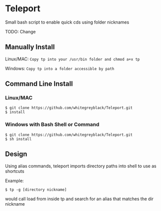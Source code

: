 # Teleport
Small bash script to enable quick cds using folder nicknames

TODO:
  Change 
## Manually Install

Linux/MAC: ```Copy tp into your /usr/bin folder and chmod a+x tp ```

Windows: ```Copy tp into a folder accessible by path```
## Command Line Install
### Linux/MAC
```
$ git clone https://github.com/whitegreyblack/Teleport.git
$ install
```
### Windows with Bash Shell or Command
```
$ git clone https://github.com/whitegreyblack/Teleport.git
$ sh install
```
## Design
Using alias commands, teleport imports directory paths into shell to use as shortcuts

Example:
```
$ tp -g [directory nickname]
``` 
would call load from inside tp and search for an alias that matches the dir nickname
